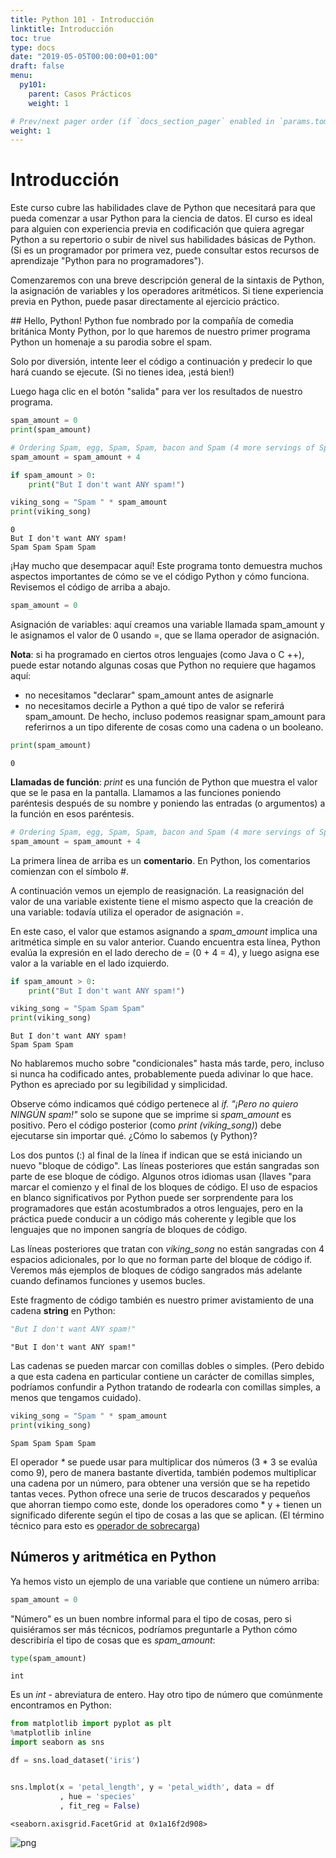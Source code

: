 ```yaml
---
title: Python 101 - Introducción
linktitle: Introducción
toc: true
type: docs
date: "2019-05-05T00:00:00+01:00"
draft: false
menu:
  py101:
    parent: Casos Prácticos
    weight: 1

# Prev/next pager order (if `docs_section_pager` enabled in `params.toml`)
weight: 1
---
```



# Introducción
Este curso cubre las habilidades clave de Python que necesitará para que pueda comenzar a usar Python para la ciencia de datos. El curso es ideal para alguien con experiencia previa en codificación que quiera agregar Python a su repertorio o subir de nivel sus habilidades básicas de Python. (Si es un programador por primera vez, puede consultar estos recursos de aprendizaje "Python para no programadores").

Comenzaremos con una breve descripción general de la sintaxis de Python, la asignación de variables y los operadores aritméticos. Si tiene experiencia previa en Python, puede pasar directamente al ejercicio práctico.

## Hello, Python!
Python fue nombrado por la compañía de comedia británica Monty Python, por lo que haremos de nuestro primer programa Python un homenaje a su parodia sobre el spam.

Solo por diversión, intente leer el código a continuación y predecir lo que hará cuando se ejecute. (Si no tienes idea, ¡está bien!)

Luego haga clic en el botón "salida" para ver los resultados de nuestro programa.


```python
spam_amount = 0
print(spam_amount)

# Ordering Spam, egg, Spam, Spam, bacon and Spam (4 more servings of Spam)
spam_amount = spam_amount + 4

if spam_amount > 0:
    print("But I don't want ANY spam!")

viking_song = "Spam " * spam_amount
print(viking_song)
```

    0
    But I don't want ANY spam!
    Spam Spam Spam Spam


¡Hay mucho que desempacar aquí! Este programa tonto demuestra muchos aspectos importantes de cómo se ve el código Python y cómo funciona. Revisemos el código de arriba a abajo.


```python
spam_amount = 0
```

Asignación de variables: aquí creamos una variable llamada spam_amount y le asignamos el valor de 0 usando =, que se llama operador de asignación.

**Nota**: si ha programado en ciertos otros lenguajes (como Java o C ++), puede estar notando algunas cosas que Python no requiere que hagamos aquí:

* no necesitamos "declarar" spam_amount antes de asignarle
* no necesitamos decirle a Python a qué tipo de valor se referirá spam_amount. De hecho, incluso podemos reasignar spam_amount para referirnos a un tipo diferente de cosas como una cadena o un booleano.


```python
print(spam_amount)
```

    0


**Llamadas de función**: _print_ es una función de Python que muestra el valor que se le pasa en la pantalla. Llamamos a las funciones poniendo paréntesis después de su nombre y poniendo las entradas (o argumentos) a la función en esos paréntesis.


```python
# Ordering Spam, egg, Spam, Spam, bacon and Spam (4 more servings of Spam)
spam_amount = spam_amount + 4
```

La primera línea de arriba es un **comentario**. En Python, los comentarios comienzan con el símbolo _#_.

A continuación vemos un ejemplo de reasignación. La reasignación del valor de una variable existente tiene el mismo aspecto que la creación de una variable: todavía utiliza el operador de asignación _=_.

En este caso, el valor que estamos asignando a _spam_amount_ implica una aritmética simple en su valor anterior. Cuando encuentra esta línea, Python evalúa la expresión en el lado derecho de _=_ (0 + 4 = 4), y luego asigna ese valor a la variable en el lado izquierdo.


```python
if spam_amount > 0:
    print("But I don't want ANY spam!")

viking_song = "Spam Spam Spam"
print(viking_song)
```

    But I don't want ANY spam!
    Spam Spam Spam


No hablaremos mucho sobre "condicionales" hasta más tarde, pero, incluso si nunca ha codificado antes, probablemente pueda adivinar lo que hace. Python es apreciado por su legibilidad y simplicidad.

Observe cómo indicamos qué código pertenece al _if. "¡Pero no quiero NINGÚN spam!"_ solo se supone que se imprime si _spam_amount_ es positivo. Pero el código posterior (como _print (viking_song)_) debe ejecutarse sin importar qué. ¿Cómo lo sabemos (y Python)?

Los dos puntos (:) al final de la línea if indican que se está iniciando un nuevo "bloque de código". Las líneas posteriores que están sangradas son parte de ese bloque de código. Algunos otros idiomas usan {llaves "para marcar el comienzo y el final de los bloques de código. El uso de espacios en blanco significativos por Python puede ser sorprendente para los programadores que están acostumbrados a otros lenguajes, pero en la práctica puede conducir a un código más coherente y legible que los lenguajes que no imponen sangría de bloques de código.

Las líneas posteriores que tratan con _viking_song_ no están sangradas con 4 espacios adicionales, por lo que no forman parte del bloque de código if. Veremos más ejemplos de bloques de código sangrados más adelante cuando definamos funciones y usemos bucles.

Este fragmento de código también es nuestro primer avistamiento de una cadena **string** en Python:


```python
"But I don't want ANY spam!"
```




    "But I don't want ANY spam!"



Las cadenas se pueden marcar con comillas dobles o simples. (Pero debido a que esta cadena en particular contiene un carácter de comillas simples, podríamos confundir a Python tratando de rodearla con comillas simples, a menos que tengamos cuidado).


```python
viking_song = "Spam " * spam_amount
print(viking_song)
```

    Spam Spam Spam Spam


El operador _\*_ se puede usar para multiplicar dos números (3 * 3 se evalúa como 9), pero de manera bastante divertida, también podemos multiplicar una cadena por un número, para obtener una versión que se ha repetido tantas veces. Python ofrece una serie de trucos descarados y pequeños que ahorran tiempo como este, donde los operadores como * y + tienen un significado diferente según el tipo de cosas a las que se aplican. (El término técnico para esto es [operador de sobrecarga](https://en.wikipedia.org/wiki/Operator_overloading))

## Números y aritmética en Python
Ya hemos visto un ejemplo de una variable que contiene un número arriba:


```python
spam_amount = 0
```

"Número" es un buen nombre informal para el tipo de cosas, pero si quisiéramos ser más técnicos, podríamos preguntarle a Python cómo describiría el tipo de cosas que es *spam_amount*:


```python
type(spam_amount)
```




    int



Es un *int* - abreviatura de entero. Hay otro tipo de número que comúnmente encontramos en Python:


```python
from matplotlib import pyplot as plt
%matplotlib inline
import seaborn as sns

df = sns.load_dataset('iris')


sns.lmplot(x = 'petal_length', y = 'petal_width', data = df
           , hue = 'species'
           , fit_reg = False)
```




    <seaborn.axisgrid.FacetGrid at 0x1a16f2d908>




![png](../output_21_1.png)
